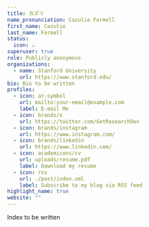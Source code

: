 ```yaml
---
title: カズリ
name_pronunciation: Cazulie Formell
first_name: Cazulie
last_name: Formell
status:
  icon: ☕️
superuser: true
role: Publicly anonymous
organizations:
  - name: Stanford University
    url: https://www.stanford.edu/
bio: Bio to be written
profiles:
  - icon: at-symbol
    url: mailto:your-email@example.com
    label: E-mail Me
  - icon: brands/x
    url: https://twitter.com/GetResearchDev
  - icon: brands/instagram
    url: https://www.instagram.com/
  - icon: brands/linkedin
    url: https://www.linkedin.com/
  - icon: academicons/cv
    url: uploads/resume.pdf
    label: Download my resume
  - icon: rss
    url: ./post/index.xml
    label: Subscribe to my blog via RSS feed
highlight_name: true
website: ""
---
```


Index to be written